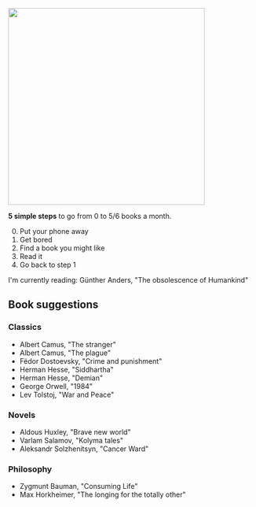 <img src="/pub/pics/cell_phones.jpg" width=400>

**5 simple steps** to go from 0 to 5/6 books a month.

0. Put your phone away
0. Get bored
0. Find a book you might like
0. Read it
0. Go back to step 1


I'm currently reading: Günther Anders, "The obsolescence of Humankind"

## Book suggestions

### Classics

* Albert Camus, "The stranger"
* Albert Camus, "The plague"
* Fëdor Dostoevsky, "Crime and punishment"
* Herman Hesse, "Siddhartha"
* Herman Hesse, "Demian"
* George Orwell, "1984"
* Lev Tolstoj, "War and Peace"

### Novels

* Aldous Huxley, "Brave new world"
* Varlam Salamov, "Kolyma tales"
* Aleksandr Solzhenitsyn, "Cancer Ward"

### Philosophy

* Zygmunt Bauman, "Consuming Life"
* Max Horkheimer, "The longing for the totally other"
